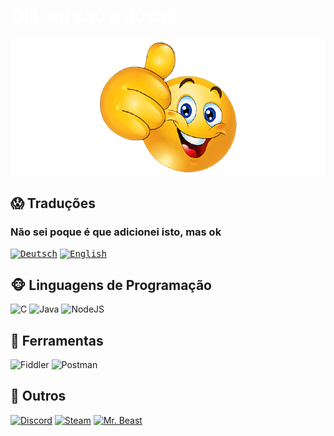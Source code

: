 # <span style="color: White;">Olá, eu sou o **Justn**!</span>

![alt-text](../assets/wow.png "It's me Mario!")
## 😱 Traduções
### Não sei poque é que adicionei isto, mas ok
<!-- <kbd>[<img title="Português" alt="Português" src="https://gcore.jsdelivr.net/gh/hampusborgos/country-flags@main/svg/pt.svg" width="22">](https://github.com/Random-user-doing-random-stuff/Random-user-doing-random-stuff/blob/main/translations/README_PT.md)</kbd> -->
<kbd>[<img title="Deutsch" alt="Deutsch" src="https://gcore.jsdelivr.net/gh/hampusborgos/country-flags@main/svg/de.svg" width="22">](https://github.com/Random-user-doing-random-stuff/Random-user-doing-random-stuff/blob/main/translations/README_DE.md)</kbd>
<kbd>[<img title="English" alt="English" src="https://gcore.jsdelivr.net/gh/hampusborgos/country-flags@main/svg/gb.svg" width="22">](https://github.com/Random-user-doing-random-stuff/Random-user-doing-random-stuff/blob/main/README.md)</kbd>

## 🐵 Linguagens de Programação
![C](https://img.shields.io/badge/c-%2300599C.svg?style=for-the-badge&logo=c&logoColor=white)
![Java](https://img.shields.io/badge/java-%23ED8B00.svg?style=for-the-badge&logo=openjdk&logoColor=white)
![NodeJS](https://img.shields.io/badge/node.js-6DA55F?style=for-the-badge&logo=node.js&logoColor=white)

## 🔧 Ferramentas
![Fiddler](https://img.shields.io/badge/Fiddler-66e710?style=for-the-badge&logo=progress&logoColor=white)
![Postman](https://img.shields.io/badge/postman-ff6c37?style=for-the-badge&logo=postman&logoColor=white)


## 🔗 Outros

[![Discord](https://img.shields.io/badge/Discord-7289da.svg?style=for-the-badge&logo=discord&logoColor=white)](https://discord.gg/wwbtSVbc)
[![Steam](https://img.shields.io/badge/steam-1b2838.svg?style=for-the-badge&logo=steam&logoColor=white)](https://steamcommunity.com/profiles/76561199138903684)
[![Mr. Beast](https://img.shields.io/badge/Mr.%20Beast-FF0000.svg?style=for-the-badge&logo=youtube&logoColor=white)](https://www.youtube.com/channel/UCX6OQ3DkcsbYNE6H8uQQuVA)